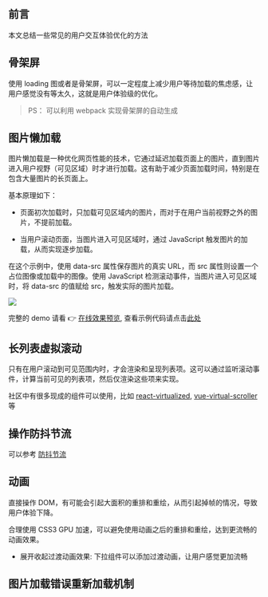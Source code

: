 ## 前言

本文总结一些常见的用户交互体验优化的方法

## 骨架屏

使用 loading 图或者是骨架屏，可以一定程度上减少用户等待加载的焦虑感，让用户感觉没有等太久，这就是用户体验级的优化。

> PS： 可以利用 webpack 实现骨架屏的自动生成

## 图片懒加载

图片懒加载是一种优化网页性能的技术，它通过延迟加载页面上的图片，直到图片进入用户视野（可见区域）时才进行加载。这有助于减少页面加载时间，特别是在包含大量图片的长页面上。

基本原理如下：

- 页面初次加载时，只加载可见区域内的图片，而对于在用户当前视野之外的图片，不提前加载。

- 当用户滚动页面，当图片进入可见区域时，通过 JavaScript 触发图片的加载，从而实现逐步加载。

在这个示例中，使用 data-src 属性保存图片的真实 URL，而 src 属性则设置一个占位图像或加载中的图像。使用 JavaScript 检测滚动事件，当图片进入可见区域时，将 data-src 的值赋给 src，触发实际的图片加载。

![](https://cdn.jsdelivr.net/gh/chenxiaoyao6228/cloudimg@main/2023/lazy-load.gif)

完整的 demo 请看 👉 [在线效果预览](https://chenxiaoyao6228.github.io/html-preview/?https://github.com/chenxiaoyao6228/fe-notes/blob/main/性能优化/_demo/lazy-load/index.html), 查看示例代码请点击[此处](./_demo/lazy-load/index.html)

## 长列表虚拟滚动

只有在用户滚动到可见范围内时，才会渲染和呈现列表项。这可以通过监听滚动事件，计算当前可见的列表项，然后仅渲染这些项来实现。

社区中有很多现成的组件可以使用，比如 [react-virtualized](https://github.com/bvaughn/react-virtualized), [vue-virtual-scroller](https://github.com/Akryum/vue-virtual-scroller) 等

## 操作防抖节流

可以参考 [防抖节流](https://github.com/chenxiaoyao6228/fe-notes/blob/main/%E4%BB%A3%E7%A0%81%E6%89%8B%E5%86%99%E9%A2%98/%E9%98%B2%E6%8A%96%E8%8A%82%E6%B5%81.md)

## 动画

直接操作 DOM，有可能会引起大面积的重排和重绘，从而引起掉帧的情况，导致用户体验下降。

合理使用 CSS3 GPU 加速，可以避免使用动画之后的重排和重绘，达到更流畅的动画效果。

- 展开收起过渡动画效果: 下拉组件可以添加过渡动画，让用户感觉更加流畅

## 图片加载错误重新加载机制
